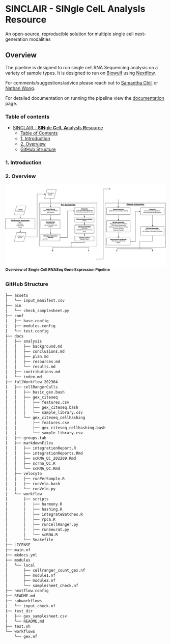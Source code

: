 # SINCLAIR - **SIN**gle **C**el**L** **A**nalys**I**s **R**esource


An open-source, reproducible solution for multiple single cell next-generation modalities


## Overview
The pipeline is designed to run single cell RNA Sequencing analysis on a variety of sample types. It is designed to run on [Biowulf](https://hpc.nih.gov/) using [Nextflow](https://www.nextflow.io/).

For comments/suggestions/advice please reach out to [Samantha Chill](mailto:samantha.sevilla@nih.gov) or [Nathan Wong](mailto:nathan.wong@nih.gov).

For detailed documentation on running the pipeline view the [documentation](https://CCBR.github.io/TechDev_scRNASeq_Dev2023) page.

### Table of contents
- [SINCLAIR - **SIN**gle **C**el**L** **A**nalys**I**s **R**esource](#sinclair---single-cell-analysis-resource)
  - [Table of Contents](#table-of-contents)
  - [1. Introduction](#1-introduction)
  - [2. Overview](#2-overview)
  - [GitHub Structure](#github-structure)

### 1. Introduction

### 2. Overview

![Single cell RNA-Seq GEX pipeline](./resources/scRNA_GEX.svg) <sup>**Overview of Single Cell RNASeq Gene Expression Pipeline**</sup>

### GitHub Structure

```
├── assets 
│   └── input_manifest.csv
├── bin
│   └── check_samplesheet.py
├── conf
│   ├── base.config
│   ├── modules.config
│   └── test.config
├── docs
│   ├── analysis
│   │   ├── background.md
│   │   ├── conclusions.md
│   │   ├── plan.md
│   │   ├── resources.md
│   │   └── results.md
│   ├── contributions.md
│   └── index.md
├── fullWorkflow_202304
│   ├── cellRangerCalls
│   │   ├── basic_gex.bash
│   │   ├── gex_citeseq
│   │   │   ├── features.csv
│   │   │   ├── gex_citeseq.bash
│   │   │   └── sample_library.csv
│   │   └── gex_citeseq_cellhashing
│   │       ├── features.csv
│   │       ├── gex_citeseq_cellhashing.bash
│   │       └── sample_library.csv
│   ├── groups.tab
│   ├── markdownFiles
│   │   ├── integrationReport.R
│   │   ├── integrationReports.Rmd
│   │   ├── scRNA_QC_202209.Rmd
│   │   ├── scrna_QC.R
│   │   └── scRNA_QC.Rmd
│   ├── velocyto
│   │   ├── runPerSample.R
│   │   ├── runVelo.bash
│   │   └── runVelo.py
│   └── workflow
│       ├── scripts
│       │   ├── harmony.R
│       │   ├── hashing.R
│       │   ├── integrateBatches.R
│       │   ├── rpca.R
│       │   ├── runCellRanger.py
│       │   ├── runSeurat.py
│       │   └── scRNA.R
│       └── Snakefile
├── LICENSE
├── main.nf
├── mkdocs.yml
├── modules
│   └── local
│       ├── cellranger_count_gex.nf
│       ├── module1.nf
│       ├── module2.nf
│       └── samplesheet_check.nf
├── nextflow.config
├── README.md
├── subworkflows
│   └── input_check.nf
├── test_dir
│   ├── gex_samplesheet.csv
│   └── README.md
├── test.sh
└── workflows
    └── gex.nf
```

